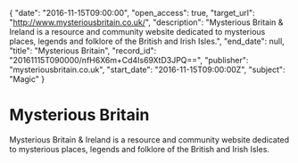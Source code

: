 {
  "date": "2016-11-15T09:00:00", 
  "open_access": true, 
  "target_url": "http://www.mysteriousbritain.co.uk/", 
  "description": "Mysterious Britain & Ireland is a resource and community website dedicated to mysterious places, legends and folklore of the British and Irish Isles.", 
  "end_date": null, 
  "title": "Mysterious Britain", 
  "record_id": "20161115T090000/nfH6X6m+Cd4Is69XtD3JPQ==", 
  "publisher": "mysteriousbritain.co.uk", 
  "start_date": "2016-11-15T09:00:00Z", 
  "subject": "Magic"
}

# Mysterious Britain

Mysterious Britain & Ireland is a resource and community website dedicated to mysterious places, legends and folklore of the British and Irish Isles.
